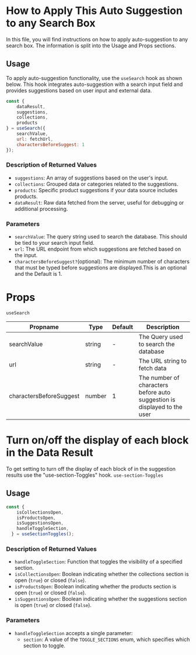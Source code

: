 # How to Apply This Auto Suggestion to any Search Box 

In this file, you will find instructions on how to apply auto-suggestion to any search box. The information is split into the Usage and Props sections.

## Usage

To apply auto-suggestion functionality, use the `useSearch` hook as shown below. This hook integrates auto-suggestion with a search input field and provides suggestions based on user input and external data.

```javascript
const {
    dataResult, 
    suggestions, 
    collections, 
    products
} = useSearch({
    searchValue,         
    url: fetchUrl,               
    charactersBeforeSuggest: 1  
});
```
### Description of Returned Values
- `suggestions`: An array of suggestions based on the user's input.
- `collections`: Grouped data or categories related to the suggestions.
- `products`: Specific product suggestions if your data source includes products.
- `dataResult`: Raw data fetched from the server, useful for debugging or additional processing.
### Parameters
- `searchValue`: The query string used to search the database. This should be tied to your search input field.
- `url`: The URL endpoint from which suggestions are fetched based on the input.
- `charactersBeforeSuggest?`(optional): The minimum number of characters that must be typed before suggestions are displayed.This is an optional and the Default is 1.


# Props
```useSearch```

| Propname | Type   | Default | Description| 
|-------------------------|--------|---------|--------------------------------------------------------------------------|
| searchValue             | string | -       | The Query used to search the database                                    |
| url                     | string | -       | The URL string to fetch data                                             |
| charactersBeforeSuggest | number | 1       | The number of characters before auto suggestion is displayed to the user | 

# Turn on/off the display of each block in the Data Result

To get setting to turn off the display of each block of in the suggestion results use the "use-section-Toggles" hook.
```use-section-Toggles```
## Usage
``` javascript
const {
    isCollectionsOpen,
    isProductsOpen,
    isSuggestionsOpen,
    handleToggleSection,
  } = useSectionToggles();
```

### Description of Returned Values
- `handleToggleSection`: Function that toggles the visibility of a specified section.
- `isCollectionsOpen`: Boolean indicating whether the collections section is open (`true`) or closed (`false`).
- `isProductsOpen`: Boolean indicating whether the products section is open (`true`) or closed (`false`).
- `isSuggestionsOpen`: Boolean indicating whether the suggestions section is open (`true`) or closed (`false`).

### Parameters
- `handleToggleSection` accepts a single parameter:
  - `section`: A value of the `TOGGLE_SECTIONS` enum, which specifies which section to toggle.




